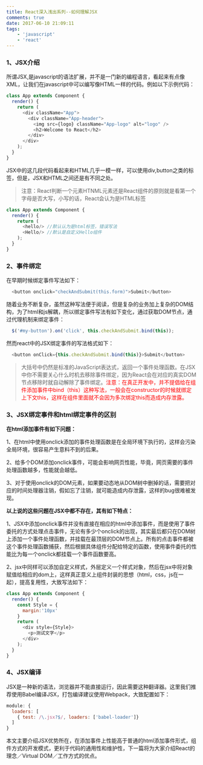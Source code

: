 ```yaml
---
title: React深入浅出系列--如何理解JSX
comments: true
date: 2017-06-10 21:09:11
tags: 
    - 'javascript'
    - 'react'
---
```


### 1、JSX介绍

所谓JSX,是javascript的语法扩展，并不是一门新的编程语言，看起来有点像XML，让我们在javascript中可以编写像HTML一样的代码。例如以下示例代码：
``` javascript
class App extends Component {
  render() {
    return (
      <div className="App">
        <div className="App-header">
          <img src={logo} className="App-logo" alt="logo" />
          <h2>Welcome to React</h2>
        </div>
      </div>
    );
  }
}
```
JSX中的这几段代码看起来和HTML几乎一模一样，可以使用div,button之类的标签，但是，JSX和HTML之间还是有不同之处。

<!-- more -->
>注意：React判断一个元素HTNML元素还是React组件的原则就是看第一个字母是否大写，小写的话，React会认为是HTML标签

``` javascript
class App extends Component {
  render() {
    return (
      <hello/> //默认认为是html标签，错误写法
      <Hello/> //默认是自定义Hello组件
    );
  }
}
```

### 2、事件绑定

在早期时候绑定事件写法如下：
``` javascript
  <button onclick="checkAndSubmit(this.form)">Submit</button>
```
随着业务不断复杂，虽然这种写法便于阅读，但是复杂的业务加上复杂的DOM结构，为了html和js解耦，所以绑定事件写法有如下变化，通过获取DOM节点，通过代理机制来绑定事件：
``` javascript
  $('#my-button').on('click', this.checkAndSubmit.bind(this));
```
然而react中的JSX绑定事件的写法格式如下：
``` javascript
  <button onClick={this.checkAndSubmit.bind(this)}>Submit</button>
```
>大括号中仍然是标准的JavaScript表达式，返回一个事件处理函数。在JSX中你不需要关心什么时机去移除事件绑定，因为React会在对应的真实DOM节点移除时就自动解除了事件绑定。<font color="red">注意：在真正开发中，并不提倡给在组件添加事件中bind（this）这种写法，一般会在constructor的时候就绑定上下文this，这样在组件里面就不会因为多次绑定this而造成内存泄露。</font>

### 3、JSX绑定事件和html绑定事件的区别

  <b>在html添加事件有如下问题：</b>

  1、在html中使用onclick添加的事件处理函数是在全局环境下执行的，这样会污染全局环境，很容易产生意料不到的后果。

  2、给多个DOM添加onclick事件，可能会影响网页性能，毕竟，网页需要的事件处理函数越多，性能就会越低。

  3、对于使用onclick的DOM元素，如果要动态地从DOM树中删掉的话，需要把对应的时间处理器注销，假如忘了注销，就可能造成内存泄露，这样的bug很难被发现。

  <b>以上说的这些问题在JSX中都不存在，其有如下特点：</b>

  1、JSX中添加onclick事件并没有直接在相应的html中添加事件，而是使用了事件委托的方式处理点击事件，无论有多少个onclick的出现，其实最后都只在DOM树上添加一个事件处理函数，并挂载在最顶层的DOM节点上。所有的点击事件都被这个事件处理函数捕获，然后根据具体组件分配给特定的函数，使用事件委托的性能比为每一个onclick都挂载一个事件函数要高。

  2、jsx中同样可以添加自定义样式，外层定义一个样式对象，然后在jsx中将对象赋值给相应的dom上，这样真正意义上组件封装的思想（html，css，js在一起），提高复用性，大致写法如下：
``` javascript
class App extends Component {
  render() {
    const Style = {
      margin:'10px'
    }
    return (
      <div style={Style}>
        <p>测试文字</p>
      </div>
    );
  }
}
```

### 4、JSX编译

JSX是一种新的语法，浏览器并不能直接运行，因此需要这种翻译器。这里我们推荐使用Babel编译JSX，打包编译建议使用Webpack，大致配置如下：
``` javascript
module: {
  loaders: [
    { test: /\.jsx?$/, loaders: ['babel-loader']}
  ]
}
```

本文主要介绍JSX优势所在，在添加事件上性能高于普通的html添加事件形式，组件方式的开发模式，更利于代码的通用性和维护性，下一篇将为大家介绍React的理念／Virtual DOM／工作方式的优点。